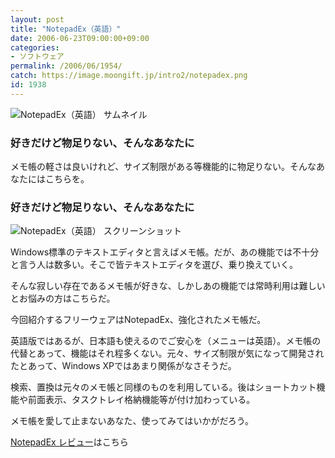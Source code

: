 ```yaml
---
layout: post
title: "NotepadEx（英語）"
date: 2006-06-23T09:00:00+09:00
categories:
- ソフトウェア
permalink: /2006/06/1954/
catch: https://image.moongift.jp/intro2/notepadex.png
id: 1938
---
```

 ![NotepadEx（英語） サムネイル](https://image.moongift.jp/intro2/notepadex.t.png "NotepadEx（英語） サムネイル")
  

### 好きだけど物足りない、そんなあなたに
  
メモ帳の軽さは良いけれど、サイズ制限がある等機能的に物足りない。そんなあなたにはこちらを。  
<!--more-->  

### 好きだけど物足りない、そんなあなたに
  

![NotepadEx（英語） スクリーンショット](https://image.moongift.jp/intro2/notepadex.png "NotepadEx（英語） スクリーンショット")

  

Windows標準のテキストエディタと言えばメモ帳。だが、あの機能では不十分と言う人は数多い。そこで皆テキストエディタを選び、乗り換えていく。

  

そんな寂しい存在であるメモ帳が好きな、しかしあの機能では常時利用は難しいとお悩みの方はこちらだ。

  

今回紹介するフリーウェアはNotepadEx、強化されたメモ帳だ。

  

英語版ではあるが、日本語も使えるのでご安心を（メニューは英語）。メモ帳の代替とあって、機能はそれ程多くない。元々、サイズ制限が気になって開発されたとあって、Windows XPではあまり関係がなさそうだ。

  

検索、置換は元々のメモ帳と同様のものを利用している。後はショートカット機能や前面表示、タスクトレイ格納機能等が付け加わっている。

  

メモ帳を愛して止まないあなた、使ってみてはいかがだろう。

  

[NotepadEx レビュー](http://fw.moongift.jp/review/i-1955.html)はこちら


